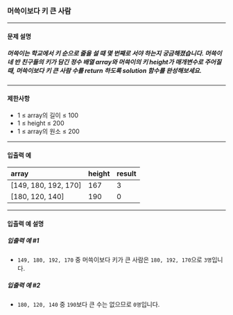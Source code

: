 ### 머쓱이보다 키 큰 사람

***

#### 문제 설명
##### 머쓱이는 학교에서 키 순으로 줄을 설 때 몇 번째로 서야 하는지 궁금해졌습니다. 머쓱이네 반 친구들의 키가 담긴 정수 배열 array와 머쓱이의 키 height가 매개변수로 주어질 때, 머쓱이보다 키 큰 사람 수를 return 하도록 solution 함수를 완성해보세요.

***

#### 제한사항
* 1 ≤ array의 길이 ≤ 100
* 1 ≤ height ≤ 200
* 1 ≤ array의 원소 ≤ 200

***

#### 입출력 예
array               |height|result|
|:--                |:--   |:--
[149, 180, 192, 170]|	167|	3 |
[180, 120, 140]     |	190|	0 |

***

#### 입출력 예 설명
##### 입출력 예 #1
* `149, 180, 192, 170` 중 머쓱이보다 키가 큰 사람은 `180, 192, 170`으로 `3명`입니다.

##### 입출력 예 #2
* `180, 120, 140` 중 `190`보다 큰 수는 없으므로 `0명`입니다.
